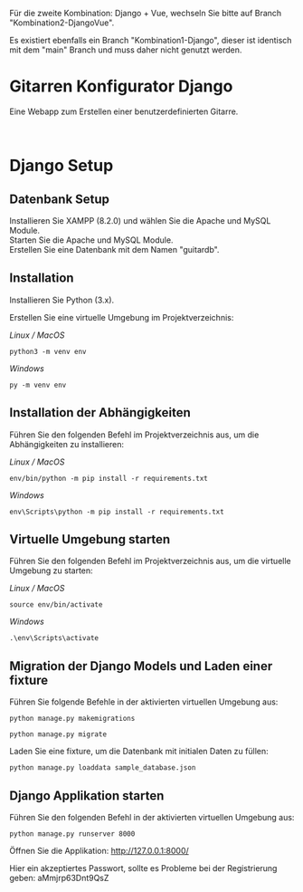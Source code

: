 Für die zweite Kombination: Django + Vue, wechseln Sie bitte auf Branch "Kombination2-DjangoVue".

Es existiert ebenfalls ein Branch "Kombination1-Django", dieser ist identisch mit dem "main" Branch und muss daher nicht genutzt werden.
# Gitarren Konfigurator Django
Eine Webapp zum Erstellen einer benutzerdefinierten Gitarre.

<br>

# Django Setup

## Datenbank Setup
Installieren Sie XAMPP (8.2.0) und wählen Sie die Apache und MySQL Module. <br>
Starten Sie die Apache und MySQL Module. <br>
Erstellen Sie eine Datenbank mit dem Namen "guitardb".

## Installation
Installieren Sie Python (3.x). <br>

Erstellen Sie eine virtuelle Umgebung im Projektverzeichnis:

*Linux / MacOS*
```
python3 -m venv env
```

*Windows*
```
py -m venv env
```

## Installation der Abhängigkeiten 
Führen Sie den folgenden Befehl im Projektverzeichnis aus, um die Abhängigkeiten zu installieren:

*Linux / MacOS*
```
env/bin/python -m pip install -r requirements.txt
```

*Windows*
```
env\Scripts\python -m pip install -r requirements.txt
```

## Virtuelle Umgebung starten
Führen Sie den folgenden Befehl im Projektverzeichnis aus, um die virtuelle Umgebung zu starten:

*Linux / MacOS*
```
source env/bin/activate
```

*Windows*
```
.\env\Scripts\activate
```

## Migration der Django Models und Laden einer fixture
Führen Sie folgende Befehle in der aktivierten virtuellen Umgebung aus:

```
python manage.py makemigrations
```

```
python manage.py migrate
```

Laden Sie eine fixture, um die Datenbank mit initialen Daten zu füllen:
```
python manage.py loaddata sample_database.json
```

## Django Applikation starten
Führen Sie den folgenden Befehl in der aktivierten virtuellen Umgebung aus:

```
python manage.py runserver 8000
```
Öffnen Sie die Applikation: http://127.0.0.1:8000/

Hier ein akzeptiertes Passwort, sollte es Probleme bei der Registrierung geben: aMmjrp63Dnt9QsZ